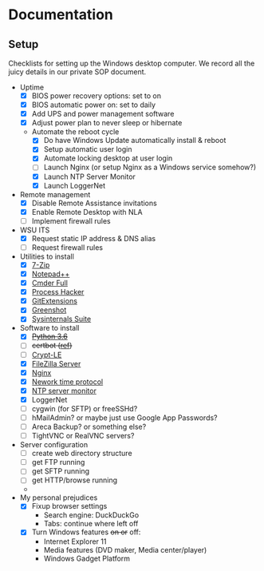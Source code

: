 # Documentation

## Setup

Checklists for setting up the Windows desktop computer. We record all the juicy
details in our private SOP document. 

* Uptime
    * [x] BIOS power recovery options: set to on
    * [x] BIOS automatic power on: set to daily
    * [x] Add UPS and power management software
    * [x] Adjust power plan to never sleep or hibernate
    * Automate the reboot cycle
        * [x] Do have Windows Update automatically install & reboot
        * [x] Setup automatic user login
        * [x] Automate locking desktop at user login
        * [ ] Launch Nginx (or setup Nginx as a Windows service somehow?)
        * [x] Launch NTP Server Monitor
        * [x] Launch LoggerNet
* Remote management
    * [x] Disable Remote Assistance invitations
    * [x] Enable Remote Desktop with NLA
    * [ ] Implement firewall rules
* WSU ITS
    * [x] Request static IP address & DNS alias
    * [ ] Request firewall rules
* Utilities to install
    * [x] [7-Zip](https://www.7-zip.org/)
    * [x] [Notepad++](https://notepad-plus-plus.org/download/v7.5.6.html)
    * [x] [Cmder Full](http://cmder.net/)
    * [x] [Process Hacker](https://processhacker.sourceforge.io/downloads.php)
    * [x] [GitExtensions](https://github.com/gitextensions/gitextensions)
    * [x] [Greenshot](http://getgreenshot.org/downloads/)
    * [x] [Sysinternals Suite](https://docs.microsoft.com/en-us/sysinternals/downloads/)
* Software to install
    * [x] ~~[Python 3.6](https://www.python.org/downloads/release/python-365/)~~
    * [ ] ~~certbot ([ref](https://community.letsencrypt.org/t/running-certbot-on-windows-phase-1/28348/3))~~
    * [ ] [Crypt-LE](https://github.com/do-know/Crypt-LE)
    * [x] [FileZilla Server](https://filezilla-project.org/download.php?type=server)
    * [x] [Nginx](https://nginx.org/en/download.html)
    * [x] [Nework time protocol](https://www.meinbergglobal.com/english/sw/ntp.htm#ntp_stable)
    * [x] [NTP server monitor](https://www.meinbergglobal.com/english/sw/ntp-server-monitor.htm)
    * [x] LoggerNet
    * [ ] cygwin (for SFTP) or freeSSHd?
    * [ ] hMailAdmin? or maybe just use Google App Passwords?
    * [ ] Areca Backup? or something else?
    * [ ] TightVNC or RealVNC servers?
* Server configuration
    * [ ] create web directory structure
    * [ ] get FTP running
    * [ ] get SFTP running
    * [ ] get HTTP/browse running
    * 
* My personal prejudices
    * [x] Fixup browser settings
        * Search engine: DuckDuckGo
        * Tabs: continue where left off
    * [x] Turn Windows features ~~on or~~ off:
        * Internet Explorer 11
        * Media features (DVD maker, Media center/player)
        * Windows Gadget Platform
        

